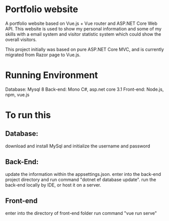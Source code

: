 # Portfolio website

A portfolio website based on Vue.js + Vue router and ASP.NET Core Web API. This website is used to show my personal information and some of my skills with a email system and visitor statistic system which could show the overall visitors. 

This project initially was based on pure ASP.NET Core MVC, and is currently migrated from Razor page to Vue.js.

# Running Environment

Database: Mysql 8
Back-end: Mono C#, asp.net core 3.1
Front-end: Node.js, npm, vue.js

# To run this

## Database: 
download and install MySql and initialize the username and password

## Back-End: 
update the information within the appsettings.json.
enter into the back-end project directory and run command "dotnet ef database update".
run the back-end locally by IDE, or host it on a server.

## Front-end
enter into the directory of front-end folder
run command "vue run serve"

          



